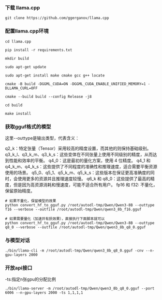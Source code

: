 ### 下载 llama.cpp
```shell
git clone https://github.com/ggerganov/llama.cpp
```

### 配置llama.cpp环境
```shell
cd llama.cpp

pip install -r requirements.txt

mkdir build

sudo apt-get update

sudo apt-get install make cmake gcc g++ locate

cmake -B build -DGGML_CUDA=ON -DGGML_CUDA_ENABLE_UNIFIED_MEMORY=1 -DLLAMA_CURL=OFF

cmake --build build --config Release -j8

cd build

make install

```

### 获取gguf格式的模型

这里--outtype是输出类型，代表含义：

q2_k：特定张量（Tensor）采用较高的精度设置，而其他的则保持基础级别。
q3_k_l、q3_k_m、q3_k_s：这些变体在不同张量上使用不同级别的精度，从而达到性能和效率的平衡。
q4_0：这是最初的量化方案，使用 4 位精度。
q4_1 和 q4_k_m、q4_k_s：这些提供了不同程度的准确性和推理速度，适合需要平衡资源使用的场景。
q5_0、q5_1、q5_k_m、q5_k_s：这些版本在保证更高准确度的同时，会使用更多的资源并且推理速度较慢。
q6_k 和 q8_0：这些提供了最高的精度，但是因为高资源消耗和慢速度，可能不适合所有用户。
fp16 和 f32: 不量化，保留原始精度。

```shell
# 如果不量化，保留模型的效果
python convert_hf_to_gguf.py /root/autodl-tmp/Qwen/Qwen3-8B --outtype f16 --verbose --outfile /root/autodl-tmp/Qwen/qwen3_8b_f16.gguf

# 如果需要量化（加速并有损效果），直接执行下面脚本就可以
python convert_hf_to_gguf.py /root/autodl-tmp/Qwen/Qwen3-8B --outtype q8_0 --verbose --outfile /root/autodl-tmp/Qwen/qwen3_8b_q8_0.gguf
```

### 与模型对话
```shell
./bin/llama-cli -m /root/autodl-tmp/Qwen/qwen3_8b_q8_0.gguf -cnv --n-gpu-layers 2000
```

### 开放api接口
-ts:指定n张gpu的分配比例
```shell
./bin/llama-server -m /root/autodl-tmp/Qwen/qwen3_8b_q8_0.gguf --port 6006 --n-gpu-layers 2000 -ts 1,1,1,1
```
